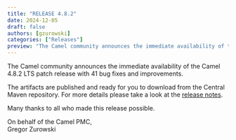 ```yaml
---
title: "RELEASE 4.8.2"
date: 2024-12-05
draft: false
authors: [gzurowski]
categories: ["Releases"]
preview: "The Camel community announces the immediate availability of the new Camel 4.8.2 LTS release"
---
```


The Camel community announces the immediate availability of the Camel 4.8.2 LTS patch release with 41 bug fixes and improvements.

The artifacts are published and ready for you to download from the Central Maven repository. For more details please take a look at the [release notes](/releases/release-4.8.2/).

Many thanks to all who made this release possible.

On behalf of the Camel PMC,  
Gregor Zurowski
